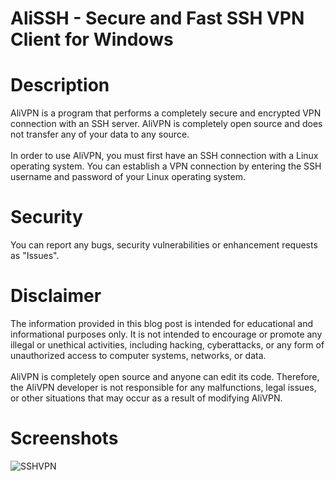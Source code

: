 # AliSSH - Secure and Fast SSH VPN Client for Windows<br>

# Description
AliVPN is a program that performs a completely secure and encrypted VPN connection with an SSH server. AliVPN is completely open source and does not transfer any of your data to any source.
<br><br>
In order to use AliVPN, you must first have an SSH connection with a Linux operating system. You can establish a VPN connection by entering the SSH username and password of your Linux operating system.

# Security
You can report any bugs, security vulnerabilities or enhancement requests as "Issues".

# Disclaimer
The information provided in this blog post is intended for educational and informational purposes only. It is not intended to encourage or promote any illegal or unethical activities, including hacking, cyberattacks, or any form of unauthorized access to computer systems, networks, or data.
<br><br>
AliVPN is completely open source and anyone can edit its code. Therefore, the AliVPN developer is not responsible for any malfunctions, legal issues, or other situations that may occur as a result of modifying AliVPN.

# Screenshots
![SSHVPN](https://github.com/user-attachments/assets/676c85af-da6c-4f21-b00c-54f2b140811e)
